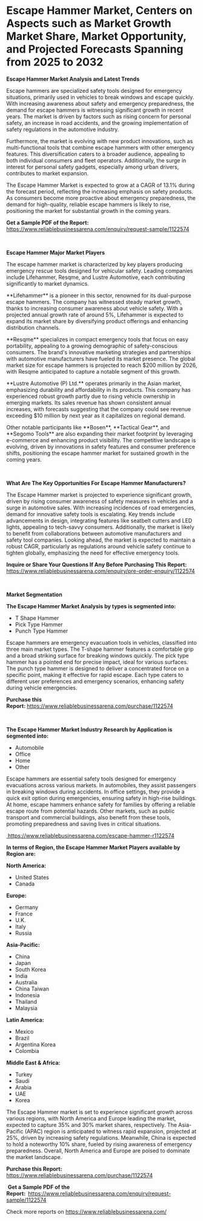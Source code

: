 <p><h1>Escape Hammer Market, Centers on Aspects such as Market Growth Market Share, Market Opportunity, and Projected Forecasts Spanning from 2025 to 2032</h1></p><p><strong>Escape Hammer Market Analysis and Latest Trends</strong></p>
<p><p>Escape hammers are specialized safety tools designed for emergency situations, primarily used in vehicles to break windows and escape quickly. With increasing awareness about safety and emergency preparedness, the demand for escape hammers is witnessing significant growth in recent years. The market is driven by factors such as rising concern for personal safety, an increase in road accidents, and the growing implementation of safety regulations in the automotive industry.</p><p>Furthermore, the market is evolving with new product innovations, such as multi-functional tools that combine escape hammers with other emergency features. This diversification caters to a broader audience, appealing to both individual consumers and fleet operators. Additionally, the surge in interest for personal safety gadgets, especially among urban drivers, contributes to market expansion.</p><p>The Escape Hammer Market is expected to grow at a CAGR of 13.1% during the forecast period, reflecting the increasing emphasis on safety products. As consumers become more proactive about emergency preparedness, the demand for high-quality, reliable escape hammers is likely to rise, positioning the market for substantial growth in the coming years.</p></p>
<p><strong>Get a Sample PDF of the Report:&nbsp;</strong> <a href="https://www.reliablebusinessarena.com/enquiry/request-sample/1122574?utm_campaign=3566&utm_medium=2&utm_source=Github&utm_content=ia&utm_term=05042025&utm_id=escape-hammer">https://www.reliablebusinessarena.com/enquiry/request-sample/1122574</a></p>
<p>&nbsp;</p>
<p><strong>Escape Hammer Major Market Players</strong></p>
<p><p>The escape hammer market is characterized by key players producing emergency rescue tools designed for vehicular safety. Leading companies include Lifehammer, Resqme, and Lustre Automotive, each contributing significantly to market dynamics.</p><p>**Lifehammer** is a pioneer in this sector, renowned for its dual-purpose escape hammers. The company has witnessed steady market growth, thanks to increasing consumer awareness about vehicle safety. With a projected annual growth rate of around 5%, Lifehammer is expected to expand its market share by diversifying product offerings and enhancing distribution channels.</p><p>**Resqme** specializes in compact emergency tools that focus on easy portability, appealing to a growing demographic of safety-conscious consumers. The brand's innovative marketing strategies and partnerships with automotive manufacturers have fueled its market presence. The global market size for escape hammers is projected to reach $200 million by 2026, with Resqme anticipated to capture a notable segment of this growth.</p><p>**Lustre Automotive (P) Ltd.** operates primarily in the Asian market, emphasizing durability and affordability in its products. This company has experienced robust growth partly due to rising vehicle ownership in emerging markets. Its sales revenue has shown consistent annual increases, with forecasts suggesting that the company could see revenue exceeding $10 million by next year as it capitalizes on regional demand.</p><p>Other notable participants like **Bosen**, **Tactical Gear**, and **Segomo Tools** are also expanding their market footprint by leveraging e-commerce and enhancing product visibility. The competitive landscape is evolving, driven by innovations in safety features and consumer preference shifts, positioning the escape hammer market for sustained growth in the coming years.</p></p>
<p>&nbsp;</p>
<p><strong>What Are The Key Opportunities For Escape Hammer Manufacturers?</strong></p>
<p><p>The Escape Hammer market is projected to experience significant growth, driven by rising consumer awareness of safety measures in vehicles and a surge in automotive sales. With increasing incidences of road emergencies, demand for innovative safety tools is escalating. Key trends include advancements in design, integrating features like seatbelt cutters and LED lights, appealing to tech-savvy consumers. Additionally, the market is likely to benefit from collaborations between automotive manufacturers and safety tool companies. Looking ahead, the market is expected to maintain a robust CAGR, particularly as regulations around vehicle safety continue to tighten globally, emphasizing the need for effective emergency tools.</p></p>
<p><strong>Inquire or Share Your Questions If Any Before Purchasing This Report:</strong> <a href="https://www.reliablebusinessarena.com/enquiry/pre-order-enquiry/1122574?utm_campaign=3566&utm_medium=2&utm_source=Github&utm_content=ia&utm_term=05042025&utm_id=escape-hammer">https://www.reliablebusinessarena.com/enquiry/pre-order-enquiry/1122574</a></p>
<p>&nbsp;</p>
<p><strong>Market Segmentation</strong></p>
<p><strong>The Escape Hammer Market Analysis by types is segmented into:</strong></p>
<p><ul><li>T Shape Hammer</li><li>Pick Type Hammer</li><li>Punch Type Hammer</li></ul></p>
<p><p>Escape hammers are emergency evacuation tools in vehicles, classified into three main market types. The T-shape hammer features a comfortable grip and a broad striking surface for breaking windows quickly. The pick type hammer has a pointed end for precise impact, ideal for various surfaces. The punch type hammer is designed to deliver a concentrated force on a specific point, making it effective for rapid escape. Each type caters to different user preferences and emergency scenarios, enhancing safety during vehicle emergencies.</p></p>
<p><strong>Purchase this Report:&nbsp;</strong><a href="https://www.reliablebusinessarena.com/purchase/1122574?utm_campaign=3566&utm_medium=2&utm_source=Github&utm_content=ia&utm_term=05042025&utm_id=escape-hammer">https://www.reliablebusinessarena.com/purchase/1122574</a></p>
<p>&nbsp;</p>
<p><strong>The Escape Hammer Market Industry Research by Application is segmented into:</strong></p>
<p><ul><li>Automobile</li><li>Office</li><li>Home</li><li>Other</li></ul></p>
<p><p>Escape hammers are essential safety tools designed for emergency evacuations across various markets. In automobiles, they assist passengers in breaking windows during accidents. In office settings, they provide a quick exit option during emergencies, ensuring safety in high-rise buildings. At home, escape hammers enhance safety for families by offering a reliable escape route from potential hazards. Other markets, such as public transport and commercial buildings, also benefit from these tools, promoting preparedness and saving lives in critical situations.</p></p>
<p><a href="https://www.reliablebusinessarena.com/escape-hammer-r1122574?utm_campaign=3566&utm_medium=2&utm_source=Github&utm_content=ia&utm_term=05042025&utm_id=escape-hammer">&nbsp;https://www.reliablebusinessarena.com/escape-hammer-r1122574</a></p>
<p><strong>In terms of Region, the Escape Hammer Market Players available by Region are:</strong></p>
<p>
    <p> <strong> North America: </strong>
        <ul>
            <li>United States</li>
            <li>Canada</li>
        </ul>
        </p> 
    <p> <strong> Europe: </strong>
        <ul>
            <li>Germany</li>
            <li>France</li>
            <li>U.K.</li>
            <li>Italy</li>
            <li>Russia</li>
        </ul>
        </p> 
    <p> <strong> Asia-Pacific: </strong>
        <ul>
            <li>China</li>
            <li>Japan</li>
            <li>South Korea</li>
            <li>India</li>
            <li>Australia</li>
            <li>China Taiwan</li>
            <li>Indonesia</li>
            <li>Thailand</li>
            <li>Malaysia</li>
        </ul>
        </p> 
    <p> <strong> Latin America: </strong>
        <ul>
            <li>Mexico</li>
            <li>Brazil</li>
            <li>Argentina Korea</li>
            <li>Colombia</li>
        </ul>
        </p> 
    <p> <strong> Middle East & Africa: </strong>
        <ul>
            <li>Turkey</li>
            <li>Saudi</li>
            <li>Arabia</li>
            <li>UAE</li>
            <li>Korea</li>
        </ul>
    </p>
    </p>
<p><p>The Escape Hammer market is set to experience significant growth across various regions, with North America and Europe leading the market, expected to capture 35% and 30% market shares, respectively. The Asia-Pacific (APAC) region is anticipated to witness rapid expansion, projected at 25%, driven by increasing safety regulations. Meanwhile, China is expected to hold a noteworthy 10% share, fueled by rising awareness of emergency preparedness. Overall, North America and Europe are poised to dominate the market landscape.</p></p>
<p><strong>Purchase this Report: </strong><a href="https://www.reliablebusinessarena.com/purchase/1122574?utm_campaign=3566&utm_medium=2&utm_source=Github&utm_content=ia&utm_term=05042025&utm_id=escape-hammer">https://www.reliablebusinessarena.com/purchase/1122574</a></p>
<p>&nbsp;<strong>Get a Sample PDF of the Report:&nbsp;&nbsp;</strong><a href="https://www.reliablebusinessarena.com/enquiry/request-sample/1122574?utm_campaign=3566&utm_medium=2&utm_source=Github&utm_content=ia&utm_term=05042025&utm_id=escape-hammer">https://www.reliablebusinessarena.com/enquiry/request-sample/1122574</a></p>
<p><strong></strong></p>
<p>Check more reports on <a href="https://www.reliablebusinessarena.com/?utm_campaign=3566&utm_medium=2&utm_source=Github&utm_content=ia&utm_term=05042025&utm_id=escape-hammer">https://www.reliablebusinessarena.com/</a></p>